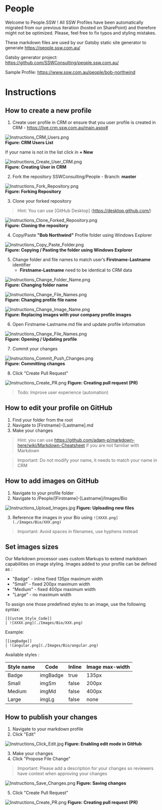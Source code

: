 # People
Welcome to People.SSW ! 
All SSW Profiles have been automatically migrated from our previous iteration (hosted on SharePoint) and therefore might not be optimized. Please, feel free to fix typos and styling mistakes.

These markdown files are used by our Gatsby static site generator to generate https://people.ssw.com.au/

Gatsby generator project: https://github.com/SSWConsulting/people.ssw.com.au/

Sample Profile: https://www.ssw.com.au/people/bob-northwind

# Instructions 

## How to create a new profile

1. Create user profile in CRM or ensure that you user profile is created in CRM - https://live.crm.ssw.com.au/main.aspx#

![Instructions_CRM_Users.png](./.github/instructions/images/Instructions_CRM_Users.png)   
**Figure: CRM Users List**

If your name is not in the list click in **+ New**

![Instructions_Create_User_CRM.png](./.github/instructions/images/Instructions_Create_User_CRM.png)   
**Figure: Creating User in CRM**

2. Fork the repository SSWConsulting/People - Branch: **master**

![Instructions_Fork_Repository.png](./.github/instructions/images/Instructions_Fork_Repository.png)   
**Figure: Forking Repository**

3. Clone your forked repository

> Hint: You can use [GitHub Desktop] (https://desktop.github.com/)

![Instructions_Clone_Forked_Repository.png](./.github/instructions/images/Instructions_Clone_Forked_Repository.png)   
**Figure: Cloning the repository**

4. Copy/Paste **"Bob Northwind"** Profile folder using Windows Explorer

![Instructions_Copy_Paste_Folder.png](./.github/instructions/images/Instructions_Copy_Paste_Folder.png)   
**Figure: Copying / Pasting the folder using Windows Explorer**

5. Change folder and file names to match user’s **Firstname-Lastname** identifier
    * **Firstname-Lastname** need to be identical to CRM data

![Instructions_Change_Folder_Name.png](./.github/instructions/images/Instructions_Change_Folder_Name.png)     
**Figure: Changing folder name**

![Instructions_Change_File_Names.png](./.github/instructions/images/Instructions_Change_File_Names.png)   
**Figure: Changing profile file name**

![Instructions_Change_Image_Name.png](./.github/instructions/images/Instructions_Change_Image_Name.png)   
**Figure: Replacing images with your company profile images**

6. Open Firstname-Lastname.md file and update profile information

![Instructions_Change_File_Names.png](./.github/instructions/images/Instructions_Change_File_Names.png)   
**Figure: Opening / Updating profile**

7. Commit your changes

![Instructions_Commit_Push_Changes.png](./.github/instructions/images/Instructions_Commit_Push_Changes.png)   
**Figure: Committing changes**

8. Click "Create Pull Request"

![Instructions_Create_PR.png](./.github/instructions/images/Instructions_Create_PR.png) 
**Figure: Creating pull request (PR)**

> Todo: Improve user experience (automation)

## How to edit your profile on GitHub

1. Find your folder from the root
2. Navigate to [Firstname]-[Lastname].md
3. Make your changes

> Hint: you can use https://github.com/adam-p/markdown-here/wiki/Markdown-Cheatsheet if you are not familiar with Markdown

> Important: Do not modify your name, it needs to match your name in CRM

## How to add images on GitHub

1. Navigate to your profile folder
2. Navigate to /People/[Firstname]-[Lastname]/Images/Bio

![Instructions_Upload_Images.jpg](./.github/instructions/images/Instructions_Upload_Images.jpg) 
**Figure: Uploading new files**

3. Reference the images in your Bio using  ```![XXXX.png](./Images/Bio/XXX.png) ```

> Important: Avoid spaces in filenames, use hyphens instead

## Set images sizes

Our Markdown processor uses custom Markups to extend markdown capabilities on image styling. Images added to your profile can be defined as :
- "Badge" - inline fixed 135px maximum width
- "Small" - fixed 200px maximum width
- "Medium" - fixed 400px maximum width
- "Large" - no maximum width

To assign one those predefined styles to an image, use the following syntax:

```
[[Custom_Style_Code]]
| ![XXXX.png](./Images/Bio/XXX.png)
```

Example: 

``` 
[[imgBadge]]
| ![angular.png](./Images/Bio/angular.png) 
```

Available styles :

| Style name | Code     | Inline | Image max-width |
| ---------- | -------- | ------ | --------------- |
| Badge      | imgBadge | true   | 135px           |
| Small      | imgSm    | false  | 200px           |
| Medium     | imgMd    | false  | 400px           |
| Large      | imgLg    | false  | none            |

## How to publish your changes 

1. Navigate to your markdown profile
2. Click "Edit"

![Instructions_Click_Edit.jpg](./.github/instructions/images/Instructions_Click_Edit.jpg) 
**Figure: Enabling edit mode in GitHub**

3. Make your changes
4. Click "Propose File Change" 

> Important: Please add a description for your changes so reviewers have context when approving your changes

![Instructions_Save_Changes.png](./.github/instructions/images/Instructions_Save_Changes.png) 
**Figure: Saving changes**

5. Click "Create Pull Request"

![Instructions_Create_PR.png](./.github/instructions/images/Instructions_Create_PR.png) 
**Figure: Creating pull request (PR)**

